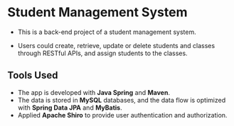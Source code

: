 # Student Management System

- This is a back-end project of a student management system.

- Users could create, retrieve, update or delete students and classes through RESTful APIs, and assign students to the classes.

## Tools Used
- The app is developed with **Java Spring** and **Maven**.
- The data is stored in **MySQL** databases, and the data flow is optimized with **Spring Data JPA** and **MyBatis**.
- Applied **Apache Shiro** to provide user authentication and authorization.
